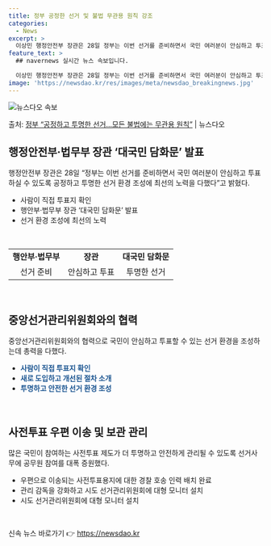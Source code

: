```yaml
---
title: 정부 공정한 선거 및 불법 무관용 원칙 강조
categories:
  - News
excerpt: >
  이상민 행정안전부 장관은 28일 정부는 이번 선거를 준비하면서 국민 여러분이 안심하고 투표하실 수 있도록 공…
feature_text: >
  ## navernews 실시간 뉴스 속보입니다.

  이상민 행정안전부 장관은 28일 정부는 이번 선거를 준비하면서 국민 여러분이 안심하고 투표하실 수 있도록 공…
image: 'https://newsdao.kr/res/images/meta/newsdao_breakingnews.jpg'
---
```


![뉴스다오 속보](https://newsdao.kr/res/images/meta/newsdao_breakingnews.jpg)

<p>출처: <a href="https://newsdao.kr/3457" rel="dofollow">정부 “공정하고 투명한 선거…모든 불법에는 무관용 원칙”</a> | 뉴스다오</p>

<h2 data-ke-size="size26">행정안전부·법무부 장관 ‘대국민 담화문’ 발표</h2>
<p data-ke-size="size16">행정안전부 장관은 28일 “정부는 이번 선거를 준비하면서 국민 여러분이 안심하고 투표하실 수 있도록 공정하고 투명한 선거 환경 조성에 최선의 노력을 다했다”고 밝혔다.</p>
<ul>
  <li>사람이 직접 투표지 확인</li>
  <li>행안부·법무부 장관 ‘대국민 담화문’ 발표</li>
  <li>선거 환경 조성에 최선의 노력</li>
</ul>
<p data-ke-size="size16">&nbsp;</p>
<table>
  <tr>
    <td style="text-align: center; height: 17px;"><b>행안부·법무부</b></td>
    <td style="text-align: center; height: 17px;"><b>장관</b></td>
    <td style="text-align: center; height: 17px;"><b>대국민 담화문</b></td>
  </tr>
  <tr>
    <td style="text-align: center; height: 17px;">선거 준비</td>
    <td style="text-align: center; height: 17px;">안심하고 투표</td>
    <td style="text-align: center; height: 17px;">투명한 선거</td>
  </tr>
</table>
<p data-ke-size="size16">&nbsp;</p>

<h2 data-ke-size="size26">중앙선거관리위원회와의 협력</h2>
<p data-ke-size="size16">중앙선거관리위원회와의 협력으로 국민이 안심하고 투표할 수 있는 선거 환경을 조성하는데 총력을 다했다.</p>

<ul>
  <li><b><span style="color: #1a5490;">사람이 직접 투표지 확인</span></b></li>
  <li><b><span style="color: #1a5490;">새로 도입하고 개선된 절차 소개</span></b></li>
  <li><b><span style="color: #1a5490;">투명하고 안전한 선거 환경 조성</span></b></li>
</ul>

<p data-ke-size="size16">&nbsp;</p>

<h2 data-ke-size="size26">사전투표 우편 이송 및 보관 관리</h2>
<p data-ke-size="size16">많은 국민이 참여하는 사전투표 제도가 더 투명하고 안전하게 관리될 수 있도록 선거사무에 공무원 참여를 대폭 증원했다.</p>

<ul>
  <li>우편으로 이송되는 사전투표용지에 대한 경찰 호송 인력 배치 완료</li>
  <li>관리 감독을 강화하고 시도 선거관리위원회에 대형 모니터 설치</li>
  <li>시도 선거관리위원회에 대형 모니터 설치</li>
</ul>

<p data-ke-size="size16">&nbsp;</p>
 

신속 뉴스 바로가기 👉 <a href="https://newsdao.kr" rel="dofollow">https://newsdao.kr</a>


